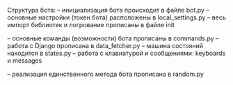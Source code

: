 Структура бота:
– инициализация бота происходит в файле bot.py
– основные настройки (токен бота) расположены в local_settings.py
– весь импорт библиотек и логрование прописаны в файле init

– основные команды (возможности) бота прописаны в commands.py
– работа с Django прописана в data_fetcher.py
– машина состояний находится в states.py
– работа с клавиатурой и сообщениями: keyboards и messages

– реализация единственного метода бота прописана в random.py


